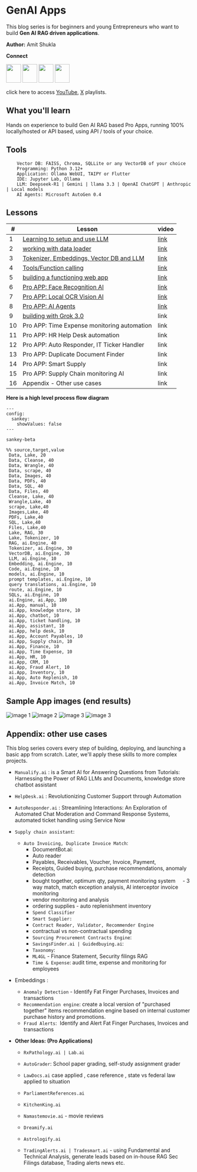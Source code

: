# GenAI Apps

This blog series is for beginners and young Entrepreneurs who want to build **Gen AI RAG driven applications**.

**Author:** Amit Shukla

**Connect**

[<img src="https://github.com/AmitXShukla/AmitXShukla.github.io/blob/master/assets/icons/youtube.svg" width=40 height=50>](https://youtube.com/@Amit.Shukla)
[<img src="https://github.com/AmitXShukla/AmitXShukla.github.io/blob/master/assets/icons/github.svg" width=40 height=50>](https://github.com/AmitXShukla)
[<img src="https://github.com/AmitXShukla/AmitXShukla.github.io/blob/master/assets/icons/medium.svg" width=40 height=50>](https://medium.com/@Amit-Shukla)
[<img src="https://github.com/AmitXShukla/AmitXShukla.github.io/blob/master/assets/icons/twitter_1.svg" width=40 height=50>](https://x.com/@ashuklax)

click here to access [YouTube](https://www.youtube.com/playlist?list=PLp0TENYyY8lF8EsgtfDoPkuAgxc-lcwbd), [X](https://x.com/ashuklax/highlights) playlists.

## What you'll learn
Hands on experience to build Gen AI RAG based Pro Apps, running 100% locally/hosted or API based, using API / tools of your choice.
## Tools
		Vector DB: FAISS, Chroma, SQLLite or any VectorDB of your choice
		Programming: Python 3.12+
		Application: Ollama WebUI, TAIPY or Flutter
		IDE: Jupyter Lab, Ollama
		LLM: Deepseek-R1 | Gemini | llama 3.3 | OpenAI ChatGPT | Anthropic | Local models
        AI Agents: Microsoft AutoGen 0.4

## Lessons

| #   | Lesson                                                                      | video |
| --- | --------------------------------------------------------------------------- | ----- |
| 1   | [Learning to setup and use LLM](./Manualify/src/Manualify.ipynb)            | [link](https://www.youtube.com/playlist?list=PLp0TENYyY8lF8EsgtfDoPkuAgxc-lcwbd) |
| 2   | [working with data loader](./Manualify/src/Manualify.ipynb)                 | [link](https://www.youtube.com/playlist?list=PLp0TENYyY8lF8EsgtfDoPkuAgxc-lcwbd) |
| 3   | [Tokenizer, Embeddings, Vector DB and LLM](./Manualify/src/Manualify.ipynb) | [link](https://www.youtube.com/playlist?list=PLp0TENYyY8lF8EsgtfDoPkuAgxc-lcwbd) |
| 4   | [Tools/Function calling](./Manualify/src/Manualify.ipynb)                   | [link](https://www.youtube.com/playlist?list=PLp0TENYyY8lF8EsgtfDoPkuAgxc-lcwbd) |
| 5   | [building a functioning web app](./ChatApp/serve.py)                        | [link](https://www.youtube.com/playlist?list=PLp0TENYyY8lF8EsgtfDoPkuAgxc-lcwbd) |
| 6   | [Pro APP: Face Recognition AI](./FaceRecognition/FAISS.ipynb)               | [link](https://www.youtube.com/playlist?list=PLp0TENYyY8lGwnsyzdK8OgSpSPV0GYLut) |
| 7   | [Pro APP: Local OCR Vision AI](./OCR/OCR.ipynb)                             | [link](https://www.youtube.com/playlist?list=PLp0TENYyY8lFwTOS7KHZ3scBM0j5C6TXe) |
| 8   | [Pro APP: AI Agents](./AI-Agents/ai-agents.ipynb)                           | [link](https://www.youtube.com/playlist?list=PLp0TENYyY8lElEIm2n7QW9vgb3XPK8gyr) |
| 9   | [building with Grok 3.0](./Grok3.0/grok3.ipynb)                             | link  |
| 10  | Pro APP: Time Expense monitoring automation                                 | link  |
| 11  | Pro APP: HR Help Desk automation                                            | link  |
| 12  | Pro APP: Auto Responder, IT Ticker Handler                                  | link  |
| 13  | Pro APP: Duplicate Document Finder                                          | link  |
| 14  | Pro APP: Smart Supply                                                       | link  |
| 15  | Pro APP: Supply Chain monitoring AI                                         | link  |
| 16  | Appendix - Other use cases                                                  | link  |

**Here is a high level process flow diagram**

```mermaid
---
config:
  sankey:
    showValues: false
---

sankey-beta

%% source,target,value
 Data, Lake, 20
 Data, Cleanse, 40
 Data, Wrangle, 40
 Data, scrape, 40
 Data, Images, 40
 Data, PDFs, 40
 Data, SQL, 40
 Data, Files, 40
 Cleanse, Lake, 40
 Wrangle,Lake, 40
 scrape, Lake,40
 Images,Lake, 40
 PDFs, Lake,40
 SQL, Lake,40
 Files, Lake,40
 Lake, RAG, 30
 Lake, Tokenizer, 10
 RAG, ai.Engine, 40
 Tokenizer, ai.Engine, 30
 VectorDB, ai.Engine, 30
 LLM, ai.Engine, 10
 Embedding, ai.Engine, 10
 Code, ai.Engine, 10
 models, ai.Engine, 10
 prompt templates, ai.Engine, 10
 query translations, ai.Engine, 10
 route, ai.Engine, 10
 SQLs, ai.Engine, 10
 ai.Engine, ai.App, 100
 ai.App, manual, 10
 ai.App, knowledge store, 10
 ai.App, chatbot, 10
 ai.App, ticket handling, 10
 ai.App, assistant, 10
 ai.App, help desk, 10
 ai.App, Account Payables, 10
 ai.App, Supply chain, 10
 ai.App, Finance, 10
 ai.App, Time Expense, 10
 ai.App, HR, 10
 ai.App, CRM, 10
 ai.App, Fraud Alert, 10
 ai.App, Inventory, 10
 ai.App, Auto Replenish, 10
 ai.App, Invoice Match, 10

```
## Sample App images (end results)
![image 1](./Manualify/images/banner_1.png)
![image 2](./Manualify/images/banner_3.png)
![image 3](./Manualify/images/banner_2.png)
![image 3](./Manualify/images/banner_4.png)

## Appendix: other use cases

This blog series covers every step of building, deploying, and launching a basic app from scratch. Later, we'll apply these skills to more complex projects.

- `Manualify.ai` : is a Smart AI for Answering Questions from Tutorials: Harnessing the Power of RAG LLMs and Documents, knowledge store chatbot assistant
- `HelpDesk.ai` : Revolutionizing Customer Support through Automation
- `AutoResponder.ai` : Streamlining Interactions: An Exploration of Automated Chat Moderation and Command Response Systems, automated ticket handling using Service Now

- `Supply chain assistant`:

    - `Auto Invoicing, Duplicate Invoice Match`: 
        - DocumentBot.ai: 
        - Auto reader
        - Payables, Receivables, Voucher, Invoice, Payment, 
        - Receipts, Guided buying, purchase recommendations, anomaly detection
        - bought together, optimum qty, payment monitoring system
        - 3 way match, match exception analysis, AI interceptor invoice monitoring
		- vendor monitoring and analysis
		- ordering supplies - auto replenishment inventory
        - `Spend Classifier`
        - `Smart Supplier:`
        - `Contract Reader, Validator, Recommender Engine`
        - contractual vs non-contractual spending
        - `Sourcing Procurement Contracts Engine`:
        - `SavingsFinder.ai | Guidedbuying.ai`:
        - `Taxonomy`:
        - `ML4GL` - Finance Statement, Security filings RAG
        - `Time & Expense`: audit time, expense and monitoring for employees

- Embeddings :
    
    - `Anomaly Detection` - Identify Fat Finger Purchases, Invoices and transactions
      
    - `Recommendation engine`: create a local version of "purchased together" items recommendation engine based on internal customer purchase history and promotions.
    
    - `Fraud Alerts`:  Identify and Alert Fat Finger Purchases, Invoices and transactions

- **Other Ideas: (Pro Applications)**

    - `RxPathology.ai | Lab.ai`
        
    - `AutoGrader`: School paper grading, self-study assignment grader
    
    - `LawDocs.ai` case applied , case reference , state vs federal law applied to situation

    - `ParliamentReferences.ai`
    - `KitchenKing.ai`
    - `Namastemovie.ai` - movie reviews
    - `Dreamify.ai`
    - `Astrologify.ai`
    - `TradingAlerts.ai | Tradesmart.ai` - using Fundamental and Technical Analysis, generate leads based on in-house RAG Sec Filings database, Trading alerts news etc.